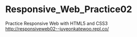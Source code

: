 # Responsive_Web_Practice02
Practice Responsive Web with HTML5 and CSS3
<br>
http://responsiveweb02--juyeonkatewoo.repl.co/
